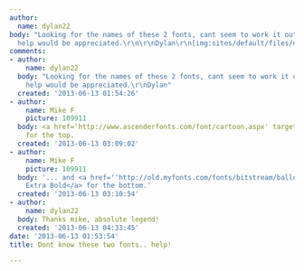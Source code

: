 ```yaml
---
author:
  name: dylan22
body: "Looking for the names of these 2 fonts, cant seem to work it out.\r\n\r\nany
  help would be appreciated.\r\n\r\nDylan\r\n[img:sites/default/files/old-images/IMG_0594small_5878.jpg]"
comments:
- author:
    name: dylan22
  body: "Looking for the names of these 2 fonts, cant seem to work it out.\r\nany
    help would be appreciated.\r\nDylan"
  created: '2013-06-13 01:54:26'
- author:
    name: Mike F
    picture: 109911
  body: <a href='http://www.ascenderfonts.com/font/cartoon.aspx' target='_blank'>Cartoon</a>
    for the top.
  created: '2013-06-13 03:09:02'
- author:
    name: Mike F
    picture: 109911
  body: '... and <a href=''http://old.myfonts.com/fonts/bitstream/balloon/'' target=''_blank''>Balloon
    Extra Bold</a> for the bottom.'
  created: '2013-06-13 03:10:54'
- author:
    name: dylan22
  body: Thanks mike, absolute legend!
  created: '2013-06-13 04:33:45'
date: '2013-06-13 01:53:54'
title: Dont know these two fonts.. help!

---
```

